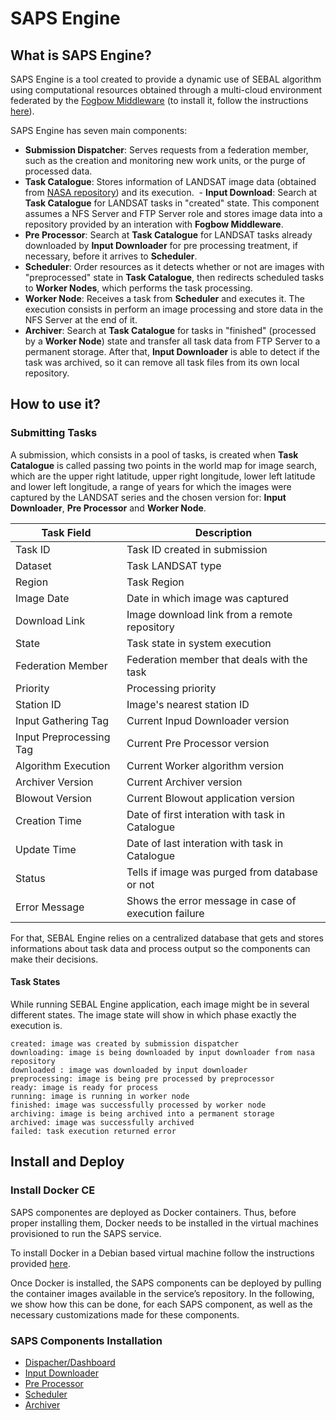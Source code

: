 # SAPS Engine
## What is SAPS Engine?
  SAPS Engine is a tool created to provide a dynamic use of SEBAL algorithm using computational resources obtained through a multi-cloud environment federated by the [Fogbow Middleware](http://www.fogbowcloud.org) (to install it, follow the instructions [here](http://www.fogbowcloud.org/the-big-picture.html)).
  
  SAPS Engine has seven main components:
  - **Submission Dispatcher**: Serves requests from a federation member, such as the creation and monitoring new work units, or the purge of processed data.
  - **Task Catalogue**: Stores information of LANDSAT image data (obtained from [NASA repository](https://ers.cr.usgs.gov)) and its execution.
  - **Input Download**: Search at **Task Catalogue** for LANDSAT tasks in "created" state. This component assumes a NFS Server and FTP Server role and stores image data into a repository provided by an interation with **Fogbow Middleware**.
  - **Pre Processor**: Search at **Task Catalogue** for LANDSAT tasks already downloaded by **Input Downloader** for pre processing treatment, if necessary, before it arrives to **Scheduler**.
  - **Scheduler**: Order resources as it detects whether or not are images with "preprocessed" state in **Task Catalogue**, then redirects scheduled tasks to **Worker Nodes**, which performs the task processing.
  - **Worker Node**: Receives a task from **Scheduler** and executes it. The execution consists in perform an image processing and store data in the NFS Server at the end of it.
  - **Archiver**: Search at **Task Catalogue** for tasks in "finished" (processed by a **Worker Node**) state and transfer all task data from FTP Server to a permanent storage. After that, **Input Downloader** is able to detect if the task was archived, so it can remove all task files from its own local repository.

## How to use it?
### Submitting Tasks
  A submission, which consists in a pool of tasks, is created when **Task Catalogue** is called passing two points in the world map for image search, which are the upper right latitude, upper right longitude, lower left latitude and lower left longitude, a range of years for which the images were captured by the LANDSAT series and the chosen version for: **Input Downloader**, **Pre Processor** and **Worker Node**.
  
  Task Field | Description
  ---- | --------------------
  Task ID | Task ID created in submission
  Dataset | Task LANDSAT type
  Region | Task Region
  Image Date | Date in which image was captured
  Download Link | Image download link from a remote repository
  State | Task state in system execution
  Federation Member | Federation member that deals with the task
  Priority | Processing priority
  Station ID | Image's nearest station ID
  Input Gathering Tag | Current Inpud Downloader version
  Input Preprocessing Tag | Current Pre Processor version
  Algorithm Execution | Current Worker algorithm version
  Archiver Version | Current Archiver version
  Blowout Version | Current Blowout application version
  Creation Time | Date of first interation with task in Catalogue
  Update Time | Date of last interation with task in Catalogue
  Status | Tells if image was purged from database or not
  Error Message | Shows the error message in case of execution failure
  
  For that, SEBAL Engine relies on a centralized database that gets and stores informations about task data and process output so the components can make their decisions.

#### Task States
  While running SEBAL Engine application, each image might be in several different states. The image state will show in which phase exactly the execution is.

  ```
  created: image was created by submission dispatcher
  downloading: image is being downloaded by input downloader from nasa repository
  downloaded : image was downloaded by input downloader
  preprocessing: image is being pre processed by preprocessor 
  ready: image is ready for process
  running: image is running in worker node
  finished: image was successfully processed by worker node
  archiving: image is being archived into a permanent storage
  archived: image was successfully archived
  failed: task execution returned error    
  ```
  
## Install and Deploy
### Install Docker CE
SAPS componentes are deployed as Docker containers. Thus, before proper installing them, Docker needs to be installed in the virtual machines provisioned to run the SAPS service. 

To install Docker in a Debian based virtual machine follow the instructions provided [here](docs/container-install.md).

Once Docker is installed, the SAPS components can be deployed by pulling the container images available in the service’s repository. In the following, we show how this can be done, for each SAPS component, as well as the necessary customizations made for these components.

### SAPS Components Installation
* [Dispacher/Dashboard](docs/dispacher-install.md)
* [Input Downloader](docs/input-downloader-install.md)
* [Pre Processor](docs/preprocessor-install.md)
* [Scheduler](docs/scheduler-install.md)
* [Archiver](docs/archiver-install.md)
  
